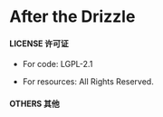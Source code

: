 # After the Drizzle

#### LICENSE 许可证

- For code: LGPL-2.1

- For resources: All Rights Reserved.

#### OTHERS 其他
